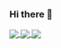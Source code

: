 ### Hi there 👋

<a href="https://github.com/anuraghazra/github-readme-stats">
  <img align="center" src="https://github-readme-stats.vercel.app/api?username=iGabyTM&count_private=true%show_icons=true&custom_title=iGabyTM%27s%20GitHub%20Stats" />
  <img align="center" src="https://github-readme-stats.vercel.app/api/wakatime/?username=GabyTM&layout=compact" />
  <img align="center" src="https://github-readme-stats.vercel.app/api/top-langs/?username=iGabyTM&hide=batchfile&langs_count=10&layout=compact" />
</a>

<!--
**iGabyTM/iGabyTM** is a ✨ _special_ ✨ repository because its `README.md` (this file) appears on your GitHub profile.

Here are some ideas to get you started:

- 🔭 I’m currently working on ...
- 🌱 I’m currently learning ...
- 👯 I’m looking to collaborate on ...
- 🤔 I’m looking for help with ...
- 💬 Ask me about ...
- 📫 How to reach me: ...
- 😄 Pronouns: ...
- ⚡ Fun fact: ...
-->
